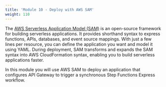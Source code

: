 ```yaml
---
title: 'Module 10 - Deploy with AWS SAM'
weight: 110
---
```


The [AWS Serverless Application Model (SAM)](https://aws.amazon.com/serverless/sam/) is an open-source framework for building serverless applications. It provides shorthand syntax to express functions, APIs, databases, and event source mappings. With just a few lines per resource, you can define the application you want and model it using YAML. During deployment, SAM transforms and expands the SAM syntax into AWS CloudFormation syntax, enabling you to build serverless applications faster.

In this module you will use AWS SAM to deploy an application that configures API Gateway to trigger a synchronous Step Functions Express workflow. 